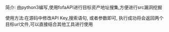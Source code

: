 简介: 由python3编写,使用fofaAPI进行目标资产地址搜集,方便进行src漏洞挖掘

使用方法:在源码中修改API Key,搜索语句, 或者参数即可, 执行成功将会返回两个目标url文件,可以直接结合其他工具进行使用

